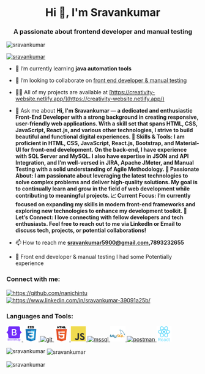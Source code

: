 <h1 align="center">Hi 👋, I'm Sravankumar</h1>
<h3 align="center">A passionate about frontend developer and manual testing</h3>

<p align="left"> <img src="https://komarev.com/ghpvc/?username=sravankumar&label=Profile%20views&color=0e75b6&style=flat" alt="sravankumar" /> </p>

<p align="left"> <a href="https://github.com/ryo-ma/github-profile-trophy"><img src="https://github-profile-trophy.vercel.app/?username=sravankumar" alt="sravankumar" /></a> </p>

- 🌱 I’m currently learning **java automation tools**

- 👯 I’m looking to collaborate on [front end developer & manual testing](https://roaring-belekoy-8b6c48.netlify.app/)

- 👨‍💻 All of my projects are available at [https://creativity-website.netlify.app/](https://creativity-website.netlify.app/)

- 💬 Ask me about **Hi, I'm Sravankumar — a dedicated and enthusiastic Front-End Developer with a strong background in creating responsive, user-friendly web applications. With a skill set that spans HTML, CSS, JavaScript, React.js, and various other technologies, I strive to build beautiful and functional digital experiences. 🔧 Skills & Tools: I am proficient in HTML, CSS, JavaScript, React.js, Bootstrap, and Material-UI for front-end development. On the back-end, I have experience with SQL Server and MySQL. I also have expertise in JSON and API Integration, and I’m well-versed in JIRA, Apache JMeter, and Manual Testing with a solid understanding of Agile Methodology. 🌟 Passionate About: I am passionate about leveraging the latest technologies to solve complex problems and deliver high-quality solutions. My goal is to continually learn and grow in the field of web development while contributing to meaningful projects. 📈 Current Focus: I’m currently focused on expanding my skills in modern front-end frameworks and exploring new technologies to enhance my development toolkit. 💬 Let’s Connect: I love connecting with fellow developers and tech enthusiasts. Feel free to reach out to me via LinkedIn or Email to discuss tech, projects, or potential collaborations!**

- 📫 How to reach me **sravankumar5900@gmail.com,7893232655**

- 📄 Front end developer & manual testing I had some Potentially experience

<h3 align="left">Connect with me:</h3>
<p align="left">
<a href="https://dev.to/https://github.com/nanichintu" target="blank"><img align="center" src="https://raw.githubusercontent.com/rahuldkjain/github-profile-readme-generator/master/src/images/icons/Social/devto.svg" alt="https://github.com/nanichintu" height="30" width="40" /></a>
<a href="https://linkedin.com/in/https://www.linkedin.com/in/sravankumar-39091a25b/" target="blank"><img align="center" src="https://raw.githubusercontent.com/rahuldkjain/github-profile-readme-generator/master/src/images/icons/Social/linked-in-alt.svg" alt="https://www.linkedin.com/in/sravankumar-39091a25b/" height="30" width="40" /></a>
</p>

<h3 align="left">Languages and Tools:</h3>
<p align="left"> <a href="https://getbootstrap.com" target="_blank" rel="noreferrer"> <img src="https://raw.githubusercontent.com/devicons/devicon/master/icons/bootstrap/bootstrap-plain-wordmark.svg" alt="bootstrap" width="40" height="40"/> </a> <a href="https://www.w3schools.com/css/" target="_blank" rel="noreferrer"> <img src="https://raw.githubusercontent.com/devicons/devicon/master/icons/css3/css3-original-wordmark.svg" alt="css3" width="40" height="40"/> </a> <a href="https://git-scm.com/" target="_blank" rel="noreferrer"> <img src="https://www.vectorlogo.zone/logos/git-scm/git-scm-icon.svg" alt="git" width="40" height="40"/> </a> <a href="https://www.w3.org/html/" target="_blank" rel="noreferrer"> <img src="https://raw.githubusercontent.com/devicons/devicon/master/icons/html5/html5-original-wordmark.svg" alt="html5" width="40" height="40"/> </a> <a href="https://developer.mozilla.org/en-US/docs/Web/JavaScript" target="_blank" rel="noreferrer"> <img src="https://raw.githubusercontent.com/devicons/devicon/master/icons/javascript/javascript-original.svg" alt="javascript" width="40" height="40"/> </a> <a href="https://www.microsoft.com/en-us/sql-server" target="_blank" rel="noreferrer"> <img src="https://www.svgrepo.com/show/303229/microsoft-sql-server-logo.svg" alt="mssql" width="40" height="40"/> </a> <a href="https://www.mysql.com/" target="_blank" rel="noreferrer"> <img src="https://raw.githubusercontent.com/devicons/devicon/master/icons/mysql/mysql-original-wordmark.svg" alt="mysql" width="40" height="40"/> </a> <a href="https://postman.com" target="_blank" rel="noreferrer"> <img src="https://www.vectorlogo.zone/logos/getpostman/getpostman-icon.svg" alt="postman" width="40" height="40"/> </a> <a href="https://reactjs.org/" target="_blank" rel="noreferrer"> <img src="https://raw.githubusercontent.com/devicons/devicon/master/icons/react/react-original-wordmark.svg" alt="react" width="40" height="40"/> </a> </p>

<p><img align="left" src="https://github-readme-stats.vercel.app/api/top-langs?username=sravankumar&show_icons=true&locale=en&layout=compact" alt="sravankumar" /></p>

<p>&nbsp;<img align="center" src="https://github-readme-stats.vercel.app/api?username=sravankumar&show_icons=true&locale=en" alt="sravankumar" /></p>

<p><img align="center" src="https://github-readme-streak-stats.herokuapp.com/?user=sravankumar&" alt="sravankumar" /></p>
